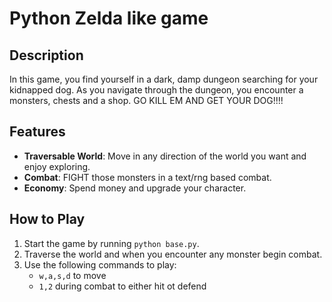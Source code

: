 # Python Zelda like game

## Description
In this game, you find yourself in a dark, damp dungeon searching for your kidnapped dog. As you navigate through the dungeon, you encounter a monsters, chests and a shop. GO KILL EM AND GET YOUR DOG!!!!

## Features
- **Traversable World**: Move in any direction of the world you want and enjoy exploring.
- **Combat**: FIGHT those monsters in a text/rng based combat.
- **Economy**: Spend money and upgrade your character.

## How to Play
1. Start the game by running `python base.py`.
2. Traverse the world and when you encounter any monster begin combat.
3. Use the following commands to play:
    - `w,a,s,d` to move
    - `1,2` during combat to either hit ot defend
